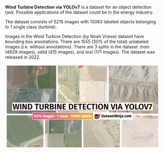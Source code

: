 **Wind Turbine Detection via YOLOv7** is a dataset for an object detection task. Possible applications of the dataset could be in the energy industry. 

The dataset consists of 5215 images with 10063 labeled objects belonging to 1 single class (*turbine*).

Images in the Wind Turbine Detection (by Noah Vriese) dataset have bounding box annotations. There are 1555 (30% of the total) unlabeled images (i.e. without annotations). There are 3 splits in the dataset: *train* (4629 images), *valid* (415 images), and *test* (171 images). The dataset was released in 2022.

<img src="https://github.com/dataset-ninja/YOLOv7-wind-turbine-detection/raw/main/visualizations/poster.png">
